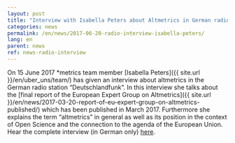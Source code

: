 ```yaml
---
layout: post
title: "Interview with Isabella Peters about Altmetrics in German radio station „Deutschlandfunk“"
categories: news
permalink: /en/news/2017-06-20-radio-interview-isabella-peters/
lang: en
parent: news
ref: news-radio-interview
---
```


On 15 June 2017 \*metrics team member [Isabella Peters]({{ site.url }}/en/uber_uns/team/) has given an interview about altmetrics in the German radio station “Deutschlandfunk”. In this interview she talks about the [final report of the European Expert Group on Altmetrics]({{ site.url }}/en/news/2017-03-20-report-of-eu-expert-group-on-altmetrics-published/) which has been published in March 2017. Furthermore she explains the term “altmetrics” in general as well as its position in the context of Open Science and the connection to the agenda of the European Union. Hear the complete interview (in German only) [here](http://ondemand-mp3.dradio.de/file/dradio/2017/06/15/altmetrics_alternative_indikatoren_zur_bewertung_von_dlf_20170615_1646_f955b4de.mp3). 
